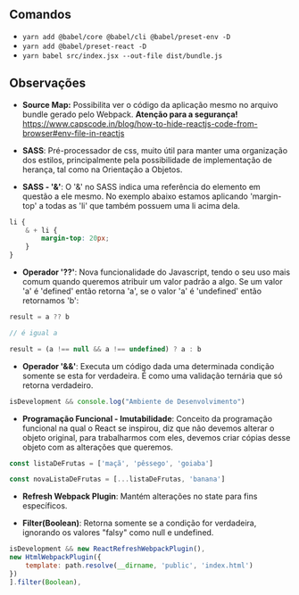 ## Comandos

* `yarn add @babel/core @babel/cli @babel/preset-env -D`
* `yarn add @babel/preset-react -D`
* `yarn babel src/index.jsx --out-file dist/bundle.js`
## Observações

* **Source Map:** Possibilita ver o código da aplicação mesmo no arquivo bundle gerado pelo Webpack. **Atenção para a segurança!** <https://www.capscode.in/blog/how-to-hide-reactjs-code-from-browser#env-file-in-reactjs>

* **SASS**: Pré-processador de css, muito útil para manter uma organização dos estilos, principalmente pela possibilidade de implementação de herança, tal como na Orientação a Objetos.

* **SASS - '&'**: O '&' no SASS indica uma referência do elemento em questão a ele mesmo. No exemplo abaixo estamos aplicando 'margin-top' a todas as 'li' que também possuem uma li acima dela.<br>

```css
li {
    & + li {
        margin-top: 20px;
    }
}
```

* **Operador '??'**: Nova funcionalidade do Javascript, tendo o seu uso mais comum quando queremos atribuir um valor padrão a algo. Se um valor 'a' é 'defined' então retorna 'a', se o valor 'a' é 'undefined' então retornamos 'b': 

```js
result = a ?? b 

// é igual a

result = (a !== null && a !== undefined) ? a : b
```

* **Operador '&&'**: Executa um código dada uma determinada condição somente se esta for verdadeira. É como uma validação ternária que só retorna verdadeiro.

```js
isDevelopment && console.log("Ambiente de Desenvolvimento")
```

* **Programação Funcional - Imutabilidade**: Conceito da programação funcional na qual o React se inspirou, diz que não devemos alterar o objeto original, para trabalharmos com eles, devemos criar cópias desse objeto com as alterações que queremos.

```js
const listaDeFrutas = ['maçã', 'pêssego', 'goiaba']

const novaListaDeFrutas = [...listaDeFrutas, 'banana']
```

* **Refresh Webpack Plugin**: Mantém alterações no state para fins específicos.

* **Filter(Boolean)**: Retorna somente se a condição for verdadeira, ignorando os valores "falsy" como null e undefined.

```js
isDevelopment && new ReactRefreshWebpackPlugin(), 
new HtmlWebpackPlugin({
    template: path.resolve(__dirname, 'public', 'index.html')
})
].filter(Boolean),
```

